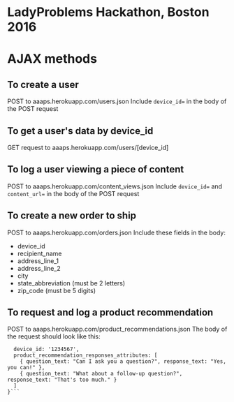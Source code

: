 # LadyProblems Hackathon, Boston 2016

# AJAX methods

## To create a user
POST to aaaps.herokuapp.com/users.json
Include `device_id=` in the body of the POST request

## To get a user's data by device_id
GET request to aaaps.herokuapp.com/users/[device_id]

## To log a user viewing a piece of content
POST to aaaps.herokuapp.com/content_views.json
Include `device_id=` and `content_url=` in the body of the POST request

## To create a new order to ship
POST to aaaps.herokuapp.com/orders.json
Include these fields in the body:
* device_id
* recipient_name
* address_line_1
* address_line_2
* city
* state_abbreviation (must be 2 letters)
* zip_code (must be 5 digits)

## To request and log a product recommendation
POST to aaaps.herokuapp.com/product_recommendations.json
The body of the request should look like this:
```{
  device_id: '1234567',
  product_recommendation_responses_attributes: [
    { question_text: "Can I ask you a question?", response_text: "Yes, you can!" },
    { question_text: "What about a follow-up question?", response_text: "That's too much." }
  ]
}```